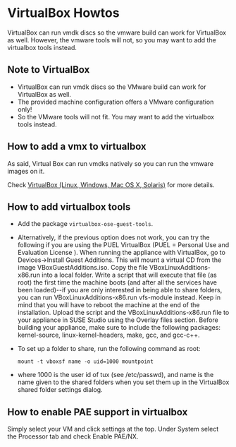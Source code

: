 # VirtualBox Howtos

VirtualBox can run vmdk discs so the vmware build can work for VirtualBox as well. However, the vmware tools will not, so you may want to add the virtualbox tools instead.

## Note to VirtualBox

* VirtualBox can run vmdk discs so the VMware build can work for VirtualBox as well.
* The provided machine configuration offers a VMware configuration only!
* So the VMware tools will not fit. You may want to add the virtualbox tools instead.


## How to add a vmx to virtualbox

As said, Virtual Box can run vmdks natively so you can run the vmware images on it.

Check [VirtualBox (Linux, Windows, Mac OS X, Solaris)][oo-virtualbox] for more details.


## How to add virtualbox tools

* Add the package `virtualbox-ose-guest-tools`.
* Alternatively, if the previous option does not work, you can try the following if you are using the PUEL VirtualBox (PUEL = Personal Use and Evaluation License ). When running the appliance with VirtualBox, go to Devices->Install Guest Additions. This will mount a virtual CD from the image VBoxGuestAdditions.iso. Copy the file VBoxLinuxAdditions-x86.run into a local folder. Write a script that will execute that file (as root) the first time the machine boots (and after all the services have been loaded)--if you are only interested in being able to share folders, you can run VBoxLinuxAdditions-x86.run vfs-module instead. Keep in mind that you will have to reboot the machine at the end of the installation. Upload the script and the VBoxLinuxAdditions-x86.run file to your appliance in SUSE Studio using the Overlay files section. Before building your appliance, make sure to include the following packages: kernel-source, linux-kernel-headers, make, gcc, and gcc-c++.
* To set up a folder to share, run the following command as root:
  
    `mount -t vboxsf name -o uid=1000 mountpoint`  

* where 1000 is the user id of tux (see /etc/passwd), and name is the name given to the shared folders when you set them up in the VirtualBox shared folder settings dialog.


## How to enable PAE support in virtualbox

Simply select your VM and click settings at the top. Under System select the Processor tab and check Enable PAE/NX.


[oo-virtualbox]: http://wiki.opensuse.org/openSUSE:How_to_use_downloaded_SUSE_Studio_appliances#VirtualBox